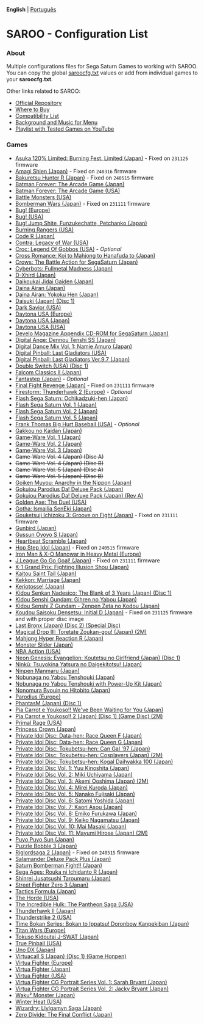 **English** | [Português](pt-br.md)

# SAROO - Configuration List

### About

Multiple configurations files for Sega Saturn Games to working with SAROO. You can copy the global [saroocfg.txt](./saroocfg.txt) values or add from individual games to your **saroocfg.txt**.

Other links related to SAROO:

- [Official Repository](https://github.com/tpunix/SAROO)
- [Where to Buy](https://github.com/williamdsw/saroo-compatibility-list/Info/Buy/README.md)
- [Compatibility List](https://github.com/williamdsw/saroo-compatibility-list)
- [Background and Music for Menu](https://github.com/williamdsw/saroo-backgrounds)
- [Playlist with Tested Games on YouTube](https://www.youtube.com/playlist?list=PLmsMlzwbRlgLngxWI9ZzPK44Gix1Ek-ZO)

### Games

- [Asuka 120% Limited: Burning Fest. Limited (Japan)](Regions/Japan/T-16708G/README.md) - Fixed on `231125` firmware
- [Amagi Shien (Japan)](Regions/Japan/T-1513G/README.md) - Fixed on `240316` firmware
- [Bakuretsu Hunter R (Japan)](Regions/Japan/T-24903G/README.md) - Fixed on `240515` firmware
- [Batman Forever: The Arcade Game (Japan)](Regions/Japan/T-8118G/README.md)
- [Batman Forever: The Arcade Game (USA)](Regions/USA/T-8140H/README.md)
- [Battle Monsters (USA)](Regions/USA/T-8137H/README.md)
- [Bomberman Wars (Japan)](Regions/Japan/T-14320G/README.md) - Fixed on `231111` firmware
- [Bug! (Europe)](Regions/Europe/MK-81004/README.md)
- [Bug! (USA)](Regions/USA/GM-81004/README.md)
- [Bug! Jump Shite, Funzukechatte, Petchanko (Japan)](Regions/Japan/GS-9063/README.md)
- [Burning Rangers (USA)](Regions/USA/MK-81803/README.md)
- [Code R (Japan)](Regions/Japan/T-23502G/README.md)
- [Contra: Legacy of War (USA)](Regions/USA/T-9507H/README.md)
- [Croc: Legend Of Gobbos (USA)](Regions/USA/T-5029H-50/README.md) - _Optional_
- [Cross Romance: Koi to Mahjong to Hanafuda to (Japan)](Regions/Japan/T-7103G/README.md)
- [Crows: The Battle Action for SegaSaturn (Japan)](Regions/Japan/T-16806G/README.md)
- [Cyberbots: Fullmetal Madness (Japan)](Regions/Japan/T-1217G/README.md)
- [D-Xhird (Japan)](Regions/Japan/T-10307G/README.md)
- [Daikoukai Jidai Gaiden (Japan)](Regions/Japan/T-7657G/README.md)
- [Daina Airan (Japan)](Regions/Japan/T-4503G/README.md)
- [Daina Airan: Yokoku Hen (Japan)](Regions/Japan/T-4505G/README.md)
- [Daisuki (Japan) (Disc 1)](Regions/Japan/T-18510G/README.md)
- [Dark Savior (USA)](Regions/USA/MK-81304/README.md)
- [Daytona USA (Europe)](Regions/Europe/MK_8120050/README.md)
- [Daytona USA (Japan)](Regions/Japan/GS-9013/README.md)
- [Daytona USA (USA)](Regions/USA/MK-81200/README.md)
- [Develo Magazine Appendix CD-ROM for SegaSaturn (Japan)](Regions/Japan/610645801/README.md)
- [Digital Ange: Dennou Tenshi SS (Japan)](Regions/Japan/T-33003G/README.md)
- [Digital Dance Mix Vol. 1: Namie Amuro (Japan)](Regions/Japan/GS-9133/README.md)
- [Digital Pinball: Last Gladiators (USA)](Regions/USA/T-4804H/README.md)
- [Digital Pinball: Last Gladiators Ver.9.7 (Japan)](Regions/Japan/T-18903G/README.md)
- [Double Switch (USA) (Disc 1)](Regions/USA/T-16207H/README.md)
- [Falcom Classics II (Japan)](Regions/Japan/T-31505G/README.md)
- [Fantastep (Japan)](Regions/Japan/T-5710G/README.md) - _Optional_
- [Final Fight Revenge (Japan)](Regions/Japan/T-1248G/README.md) - Fixed on `231111` firmware
- [Firestorm: Thunderhawk 2 (Europe)](Regions/Europe/T-11501H00/README.md) - _Optional_
- [Flash Sega Saturn: Ochikadzuki-hen (Japan)](Regions/Japan/610616699-DEMO/FLASH_SATURN_SP/README.md)
- [Flash Sega Saturn Vol. 1 (Japan)](Regions/Japan/610616601-DEMO/README.md)
- [Flash Sega Saturn Vol. 2 (Japan)](Regions/Japan/610616602-DEMO/README.md)
- [Flash Sega Saturn Vol. 5 (Japan)](Regions/Japan/610616605-DEMO/README.md)
- [Frank Thomas Big Hurt Baseball (USA)](Regions/USA/T-8138H/README.md) - _Optional_
- [Gakkou no Kaidan (Japan)](Regions/Japan/GS-9026/README.md)
- [Game-Ware Vol. 1 (Japan)](Regions/Japan/T-17002G/README.md)
- [Game-Ware Vol. 2 (Japan)](Regions/Japan/T-17003G/README.md)
- [Game-Ware Vol. 3 (Japan)](Regions/Japan/T-17004G-T/README.md)
- ~~Game-Ware Vol. 4 (Japan) (Disc A)~~
- ~~Game-Ware Vol. 4 (Japan) (Disc B)~~
- ~~Game-Ware Vol. 5 (Japan) (Disc A)~~
- ~~Game-Ware Vol. 5 (Japan) (Disc B)~~
- [Goiken Muyou: Anarchy in the Nippon (Japan)](Regions/Japan/T-28902G/README.md)
- [Gokujou Parodius Da! Deluxe Pack (Japan)](Regions/Japan/T-9501G/V1.001/README.md)
- [Gokujou Parodius Da! Deluxe Pack (Japan) (Rev A)](Regions/Japan/T-9501G/V1.002/README.md)
- [Golden Axe: The Duel (USA)](Regions/USA/MK-81045/README.md)
- [Gotha: Ismailia SenEki (Japan)](Regions/Japan/GS-9009/README.md)
- [Gouketsuji Ichizoku 3: Groove on Fight (Japan)](Regions/Japan/T-14411G/README.md) - Fixed on `231111` firmware
- [Gunbird (Japan)](Regions/Japan/T-14402G/README.md)
- [Gussun Oyoyo S (Japan)](Regions/Japan/T-26101G/README.md)
- [Heartbeat Scramble (Japan)](Regions/Japan/T-15014G/README.md)
- [Hop Step Idol (Japan)](Regions/Japan/T-20507G/README.md) - Fixed on `240515` firmware
- [Iron Man & X-O Manowar in Heavy Metal (Europe)](Regions/Europe/T-8119H-50/README.md)
- [J.League Go Go Goal! (Japan)](Regions/Japan/T-3602G/README.md) - Fixed on `231111` firmware
- [K-1 Grand Prix: Fighting Illusion Shou (Japan)](Regions/Japan/T-26102G/README.md)
- [Kaitou Saint Tail (Japan)](Regions/Japan/T-28201G/README.md)
- [Kekkon: Marriage (Japan)](Regions/Japan/T-10501G/README.md)
- [Keriotosse! (Japan)](Regions/Japan/T-30306G/README.md)
- [Kidou Senkan Nadesico: The Blank of 3 Years (Japan) (Disc 1)](Regions/Japan/GS-9195/README.md)
- [Kidou Senshi Gundam: Gihren no Yabou (Japan)](Regions/Japan/T-13327G/README.md)
- [Kidou Senshi Z Gundam - Zenpen Zeta no Kodou (Japan)](Regions/Japan/T-13315G/README.md)
- [Koudou Saisoku Densetsu: Initial D (Japan)](Regions/Japan/T-25503G//README.md) - Fixed on `231125` firmware and with proper disc image
- [Last Bronx (Japan) (Disc 2) (Special Disc)](Regions/Japan/GS-9152/README.md)
- [Magical Drop III: Toretate Zoukan-gou! (Japan) (2M)](Regions/Japan/T-1313G/README.md)
- [Mahjong Hyper Reaction R (Japan)](Regions/Japan/T-2402G//README.md)
- [Monster Slider (Japan)](Regions/Japan/T-27302G/README.md)
- [NBA Action (USA)](Regions/USA/MK-81103/README.md)
- [Neon Genesis: Evangelion: Koutetsu no Girlfriend (Japan) (Disc 1)](Regions/Japan/GS-9194/README.md)
- [Ninkū: Tsuyokina Yatsura no Daigekitotsu! (Japan)](Regions/Japan/GS-9036/README.md)
- [Ninpen Manmaru (Japan)](Regions/Japan/T-35502G/README.md)
- [Nobunaga no Yabou Tenshouki (Japan)](Regions/Japan/T-7605G/README.md)
- [Nobunaga no Yabou Tenshouki with Power-Up Kit (Japan)](Regions/Japan/T-7643G/README.md)
- [Nonomura Byouin no Hitobito (Japan)](Regions/Japan/T-28001G/README.md)
- [Parodius (Europe)](Regions/Europe/T-9501H-50/README.md)
- [PhantasM (Japan) (Disc 1)](Regions/Japan/T-36001G/README.md)
- [Pia Carrot e Youkoso!! We've Been Waiting for You (Japan)](Regions/Japan/T-19708G/README.md)
- [Pia Carrot e Youkoso!! 2 (Japan) (Disc 1) (Game Disc) (2M)](Regions/Japan/T-20114G/README.md)
- [Primal Rage (USA)](Regions/USA/T-4802H/README.md)
- [Princess Crown (Japan)](Regions/Japan/T-14418G/README.md)
- [Private Idol Disc: Data-hen: Race Queen F (Japan)](Regions/Japan/T-30805G/README.md)
- [Private Idol Disc: Data-hen: Race Queen G (Japan)](Regions/Japan/T-30806G/README.md)
- [Private Idol Disc: Tokubetsu-hen: Can Gal '97 (Japan)](Regions/Japan/T-30808G/README.md)
- [Private Idol Disc: Tokubetsu-hen: Cosplayers (Japan) (2M)](Regions/Japan/T-30804G/README.md)
- [Private Idol Disc: Tokubetsu-hen: Kogal Daihyakka 100 (Japan)](Regions/Japan/T-30807G/README.md)
- [Private Idol Disc Vol. 1: Yuu Kinoshita (Japan)](Regions/Japan/T-30801G/README.md)
- [Private Idol Disc Vol. 2: Miki Uchiyama (Japan)](Regions/Japan/T-30802G/README.md)
- [Private Idol Disc Vol. 3: Akemi Ooshima (Japan) (2M)](Regions/Japan/T-30803G/README.md)
- [Private Idol Disc Vol. 4: Mirei Kuroda (Japan)](Regions/Japan/T-30809G/README.md)
- [Private Idol Disc Vol. 5: Nanako Fujisaki (Japan)](Regions/Japan/T-30811G/README.md)
- [Private Idol Disc Vol. 6: Satomi Yoshida (Japan)](Regions/Japan/T-30813G/README.md)
- [Private Idol Disc Vol. 7: Kaori Asou (Japan)](Regions/Japan/T-30814G/README.md)
- [Private Idol Disc Vol. 8: Emiko Furukawa (Japan)](Regions/Japan/T-30815G/README.md)
- [Private Idol Disc Vol. 9: Keiko Nagamatsu (Japan)](Regions/Japan/T-30816G/README.md)
- [Private Idol Disc Vol. 10: Mai Masaki (Japan)](Regions/Japan/T-30817G/README.md)
- [Private Idol Disc Vol. 11: Mayumi Hirose (Japan) (2M)](Regions/Japan/T-30818G/README.md)
- [Puyo Puyo Sun (Japan)](Regions/Japan/T-6603G/README.md)
- [Puzzle Bobble 3 (Japan)](Regions/Japan/T-1109G/README.md)
- [Riglordsaga 2 (Japan)](Regions/Japan/GS-9084/README.md) - Fixed on `240515` firmware
- [Salamander Deluxe Pack Plus (Japan)](Regions/Japan/T-9520G/README.md)
- [Saturn Bomberman Fight!! (Japan)](Regions/Japan/T-14321G/README.md)
- [Sega Ages: Rouka ni Ichidanto R (Japan)](Regions/Japan/GS-9043/README.md)
- [Shinrei Jusatsushi Taroumaru (Japan)](Regions/Japan/T-4804G/README.md)
- [Street Fighter Zero 3 (Japan)](Regions/Japan/T-1246G/README.md)
- [Tactics Formula (Japan)](Regions/Japan/T-34101G/README.md)
- [The Horde (USA)](Regions/USA/T-15909H50/README.md)
- [The Incredible Hulk: The Pantheon Saga (USA)](Regions/USA/T-7905H/README.md)
- [Thunderhawk II (Japan)](Regions/Japan/T-6006G/README.md)
- [Thunderstrike 2 (USA)](Regions/USA/T-7902H/README.md)
- [Time Bokan Series: Bokan to Ippatsu! Doronbow Kanpekiban (Japan)](Regions/Japan/T-20607G/README.md)
- [Titan Wars (Europe)](Regions/Europe/T-15911H50/README.md)
- [Tokuso Kidoutai J-SWAT (Japan)](Regions/Japan/T-20602G/README.md)
- [True Pinball (USA)](Regions/USA/T-16406H/README.md)
- [Uno DX (Japan)](Regions/Japan/T-26414G/README.md)
- [Virtuacall S (Japan) (Disc 1) (Game Honpen)](Regions/Japan/T-19718G/README.md)
- [Virtua Fighter (Europe)](Regions/Europe/MK_8100550/README.md)
- [Virtua Fighter (Japan)](Regions/Japan/GS-9001/README.md)
- [Virtua Fighter (USA)](Regions/USA/MK-81005/README.md)
- [Virtua Fighter CG Portrait Series Vol. 1: Sarah Bryant (Japan)](Regions/Japan/GS-9062/README.md)
- [Virtua Fighter CG Portrait Series Vol. 2: Jacky Bryant (Japan)](Regions/Japan/GS-9064/README.md)
- [Waku² Monster (Japan)](Regions/Japan/T-16608G/README.md)
- [Winter Heat (USA)](Regions/USA/MK-81129/README.md)
- [Wizardry: Llylgamyn Saga (Japan)](Regions/Japan/T-38601G/README.md)
- [Zero Divide: The Final Conflict (Japan)](Regions/Japan/T-31601G/README.md)
